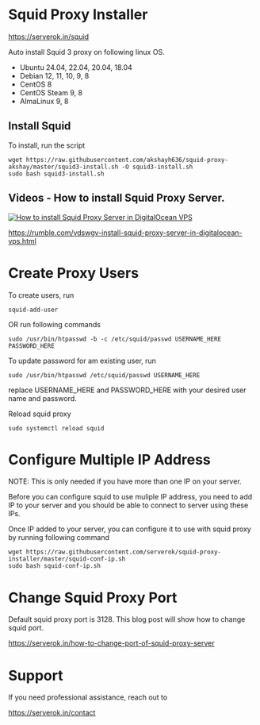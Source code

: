 # Squid Proxy Installer

https://serverok.in/squid

Auto install Squid 3 proxy on following linux OS.

* Ubuntu 24.04, 22.04, 20.04, 18.04 
* Debian 12, 11, 10, 9, 8
* CentOS 8
* CentOS Steam 9, 8
* AlmaLinux 9, 8


## Install Squid

To install, run the script

```
wget https://raw.githubusercontent.com/akshayh636/squid-proxy-akshay/master/squid3-install.sh -O squid3-install.sh
sudo bash squid3-install.sh
```

## Videos - How to install Squid Proxy Server.

[![How to install Squid Proxy Server in DigitalOcean VPS](https://i.imgur.com/eGt5nmB.png)](https://rumble.com/vdswgv-install-squid-proxy-server-in-digitalocean-vps.html)

https://rumble.com/vdswgv-install-squid-proxy-server-in-digitalocean-vps.html


# Create Proxy Users

To create users, run

```
squid-add-user
```

OR run following commands

```
sudo /usr/bin/htpasswd -b -c /etc/squid/passwd USERNAME_HERE PASSWORD_HERE
```

To update password for am existing user, run

```
sudo /usr/bin/htpasswd /etc/squid/passwd USERNAME_HERE
```

replace USERNAME_HERE and PASSWORD_HERE with your desired user name and password.

Reload squid proxy

```
sudo systemctl reload squid
```

# Configure Multiple IP Address

NOTE: This is only needed if you have more than one IP on your server.

Before you can configure squid to use muliple IP address, you need to add IP to your server and you should be able to connect to server using these IPs.

Once IP added to your server, you can configure it to use with squid proxy by running following command

```
wget https://raw.githubusercontent.com/serverok/squid-proxy-installer/master/squid-conf-ip.sh
sudo bash squid-conf-ip.sh
```

# Change Squid Proxy Port

Default squid proxy port is 3128. This blog post will show how to change squid port.

https://serverok.in/how-to-change-port-of-squid-proxy-server

# Support

If you need professional assistance, reach out to

https://serverok.in/contact
